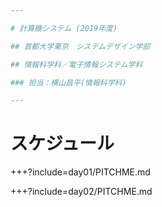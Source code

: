 ```yaml
---

# 計算機システム (2019年度)

## 首都大学東京　システムデザイン学部

## 情報科学科／電子情報システム学科

### 担当：横山昌平(情報科学科)

---
```


# スケジュール

+++?include=day01/PITCHME.md

+++?include=day02/PITCHME.md